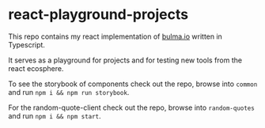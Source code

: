 # react-playground-projects
This repo contains my react implementation of [bulma.io](bulma.io) written in Typescript.

It serves as a playground for projects and for testing new tools from the react ecosphere.

To see the storybook of components check out the repo, browse into `common` and run `npm i && npm run storybook`.

For the random-quote-client check out the repo, browse into `random-quotes` and run `npm i && npm start`.
